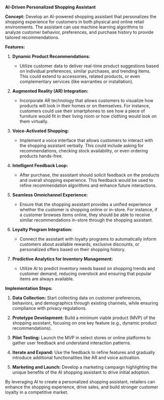 **AI-Driven Personalized Shopping Assistant**

**Concept:** Develop an AI-powered shopping assistant that personalizes the shopping experience for customers in both physical and online retail environments. The assistant can use machine learning algorithms to analyze customer behavior, preferences, and purchase history to provide tailored recommendations.

**Features:**

1. **Dynamic Product Recommendations:**
   - Utilize customer data to deliver real-time product suggestions based on individual preferences, similar purchases, and trending items. This could extend to accessories, related products, or even complementary services (like warranties or installation).

2. **Augmented Reality (AR) Integration:**
   - Incorporate AR technology that allows customers to visualize how products will look in their homes or on themselves. For instance, customers could use their smartphones to see how a piece of furniture would fit in their living room or how clothing would look on them virtually.

3. **Voice-Activated Shopping:**
   - Implement a voice interface that allows customers to interact with the shopping assistant verbally. This could include asking for recommendations, checking stock availability, or even ordering products hands-free.

4. **Intelligent Feedback Loop:**
   - After purchase, the assistant should solicit feedback on the products and overall shopping experience. This feedback would be used to refine recommendation algorithms and enhance future interactions.

5. **Seamless Omnichannel Experience:**
   - Ensure that the shopping assistant provides a unified experience whether the customer is shopping online or in-store. For instance, if a customer browses items online, they should be able to receive similar recommendations in-store through the shopping assistant.

6. **Loyalty Program Integration:**
   - Connect the assistant with loyalty programs to automatically inform customers about available rewards, exclusive discounts, or personalized offers based on their shopping history.

7. **Predictive Analytics for Inventory Management:**
   - Utilize AI to predict inventory needs based on shopping trends and customer demand, reducing overstock and ensuring that popular items are always available.

**Implementation Steps:**

1. **Data Collection:** Start collecting data on customer preferences, behaviors, and demographics through existing channels, while ensuring compliance with privacy regulations.

2. **Prototype Development:** Build a minimum viable product (MVP) of the shopping assistant, focusing on one key feature (e.g., dynamic product recommendations).

3. **Pilot Testing:** Launch the MVP in select stores or online platforms to gather user feedback and understand interaction patterns.

4. **Iterate and Expand:** Use the feedback to refine features and gradually introduce additional functionalities like AR and voice activation.

5. **Marketing and Launch:** Develop a marketing campaign highlighting the unique benefits of the AI shopping assistant to drive initial adoption.

By leveraging AI to create a personalized shopping assistant, retailers can enhance the shopping experience, drive sales, and build stronger customer loyalty in a competitive market.
